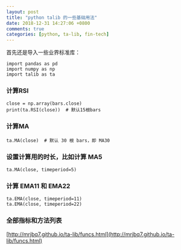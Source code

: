 ```yaml
---
layout: post
title: "python talib 的一些基础用法"
date: 2018-12-31 14:27:06 +0800
comments: true
categories: [python, ta-lib, fin-tech]
---
```


首先还是导入一些业界标准库：

```
import pandas as pd
import numpy as np
import talib as ta
```


### 计算RSI
```
close = np.array(bars.close)
print(ta.RSI(close))  # 默认15根bars
```

### 计算MA

```
ta.MA(close)  # 默认 30 根 bars，即 MA30
```

### 设置计算用的时长，比如计算 MA5

```
ta.MA(close, timeperiod=5)
```

### 计算 EMA11 和 EMA22

```
ta.EMA(close, timeperiod=11)
ta.EMA(close, timeperiod=22)
```


### 全部指标和方法列表

[http://mrjbq7.github.io/ta-lib/funcs.html](http://mrjbq7.github.io/ta-lib/funcs.html)